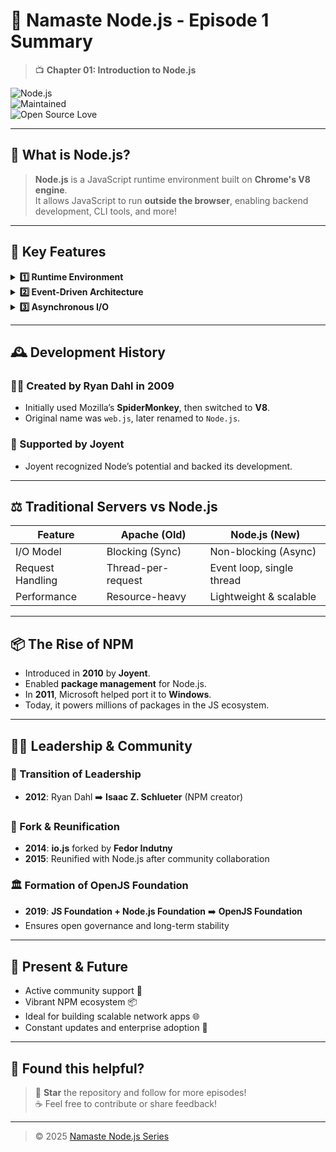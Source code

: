 # 🚀 Namaste Node.js - Episode 1 Summary

> 📺 **Chapter 01: Introduction to Node.js**

![Node.js](https://img.shields.io/badge/Node.js-18.x-brightgreen?style=for-the-badge&logo=node.js)  
![Maintained](https://img.shields.io/badge/Maintained-Yes-blue?style=flat-square)  
![Open Source Love](https://badges.frapsoft.com/os/v1/open-source.svg?v=103)

---

## 🧠 What is Node.js?

> **Node.js** is a JavaScript runtime environment built on **Chrome's V8 engine**.  
It allows JavaScript to run **outside the browser**, enabling backend development, CLI tools, and more!

---

## 🌟 Key Features

<details>
<summary><strong>1️⃣ Runtime Environment</strong></summary>

- Node.js executes JS code **outside the browser**.
- Powered by the **V8 engine** (used in Chrome).

</details>

<details>
<summary><strong>2️⃣ Event-Driven Architecture</strong></summary>

- Handles operations using **event-driven, non-blocking I/O**.
- Efficient in managing multiple requests simultaneously.

</details>

<details>
<summary><strong>3️⃣ Asynchronous I/O</strong></summary>

- Performs **non-blocking operations** like file reads/writes or network calls.
- Doesn't pause other operations — great for high-concurrency apps.

</details>

---

## 🕰️ Development History

### 👨‍💻 Created by Ryan Dahl in **2009**

- Initially used Mozilla’s **SpiderMonkey**, then switched to **V8**.
- Original name was `web.js`, later renamed to `Node.js`.

### 💼 Supported by **Joyent**

- Joyent recognized Node’s potential and backed its development.

---

## ⚖️ Traditional Servers vs Node.js

| Feature             | Apache (Old)        | Node.js (New)             |
|---------------------|---------------------|---------------------------|
| I/O Model           | Blocking (Sync)     | Non-blocking (Async)      |
| Request Handling    | Thread-per-request  | Event loop, single thread |
| Performance         | Resource-heavy      | Lightweight & scalable    |

---

## 📦 The Rise of NPM

- Introduced in **2010** by **Joyent**.
- Enabled **package management** for Node.js.
- In **2011**, Microsoft helped port it to **Windows**.
- Today, it powers millions of packages in the JS ecosystem.

---

## 🧑‍💼 Leadership & Community

### 🔄 Transition of Leadership

- **2012**: Ryan Dahl ➡️ **Isaac Z. Schlueter** (NPM creator)

### 🍴 Fork & Reunification

- **2014**: **io.js** forked by **Fedor Indutny**
- **2015**: Reunified with Node.js after community collaboration

### 🏛️ Formation of OpenJS Foundation

- **2019**: **JS Foundation + Node.js Foundation** ➡️ **OpenJS Foundation**
- Ensures open governance and long-term stability

---

## 🚧 Present & Future

- Active community support 🤝  
- Vibrant NPM ecosystem 📦  
- Ideal for building scalable network apps 🌐  
- Constant updates and enterprise adoption 🚀

---

## 🌟 Found this helpful?

> 📌 **Star** the repository and follow for more episodes!  
> ☕ Feel free to contribute or share feedback!

---

> © 2025 [Namaste Node.js Series](https://github.com/HarshilTandel/NamasteNodeJs.git)

